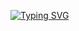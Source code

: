 [![Typing SVG](https://readme-typing-svg.herokuapp.com?font=Fira+Code&size=30&pause=1000&color=09D3AC&background=000000&center=true&vCenter=true&width=435&lines=SOFTWARE+ENGINEER)](https://git.io/typing-svg)
